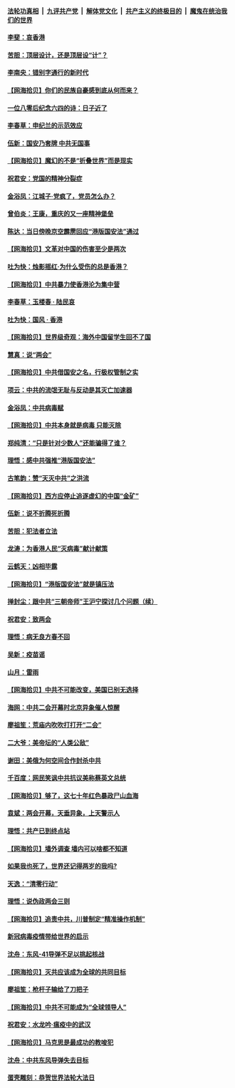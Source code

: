 ####  [法轮功真相](../../../../basic/blob/master/README.md?t=06020001) &nbsp;|&nbsp; [九评共产党](../../../../9ping.md/blob/master/README.md?t=06020001) &nbsp;|&nbsp; [解体党文化](../../../../jtdwh.md/blob/master/README.md?t=06020001)  &nbsp;|&nbsp; [共产主义的终极目的](../../../../gczydzjmd.md/blob/master/README.md?t=06020001) &nbsp;|&nbsp; [魔鬼在统治我们的世界](../../../../mgztzwmdsj.md/blob/master/README.md?t=06020001) 

#### [李斐：哀香港](../pages/nsc993/n12152518.md?t=06020001) 

#### [苦胆：顶层设计，还是顶层设“计”？](../pages/nsc993/n12152486.md?t=06020001) 

#### [李南央：错别字通行的新时代](../pages/nsc993/n12152403.md?t=06020001) 

#### [【网海拾贝】你们的民族自豪感到底从何而来？](../pages/nsc993/n12151863.md?t=06020001) 

#### [一位八零后纪念六四的诗：日子近了](../pages/nsc993/n12151238.md?t=06020001) 

#### [李春草：申纪兰的示范效应](../pages/nsc993/n12149580.md?t=06020001) 

#### [伍新：国安乃套牌 中共无国事](../pages/nsc993/n12149560.md?t=06020001) 

#### [【网海拾贝】魔幻的不是“折叠世界”而是现实](../pages/nsc993/n12149530.md?t=06020001) 

#### [祝君安：党国的精神分裂症](../pages/nsc993/n12149516.md?t=06020001) 

#### [金浴凤：江城子·党疯了，党员怎么办？](../pages/nsc993/n12149508.md?t=06020001) 

#### [曾伯炎：王康，重庆的又一座精神堡垒](../pages/nsc993/n12149230.md?t=06020001) 

#### [陈达：当日傍晚京空霹雳回应“港版国安法”通过](../pages/nsc993/n12148167.md?t=06020001) 

#### [【网海拾贝】文革对中国的伤害至少是两次](../pages/nsc993/n12147834.md?t=06020001) 

#### [吐为快：烛影摇红·为什么受伤的总是香港？](../pages/nsc993/n12147553.md?t=06020001) 

#### [【网海拾贝】中共暴力使香港沦为集中营](../pages/nsc993/n12144854.md?t=06020001) 

#### [李春草：玉楼春 · 陆民哀](../pages/nsc993/n12144740.md?t=06020001) 

#### [吐为快：国风 · 香港](../pages/nsc993/n12144727.md?t=06020001) 

#### [【网海拾贝】世界级奇观：海外中国留学生回不了国](../pages/nsc993/n12142481.md?t=06020001) 

#### [慧真：说“两会”](../pages/nsc993/n12142285.md?t=06020001) 

#### [【网海拾贝】中共借国安之名，行极权管制之实](../pages/nsc993/n12139600.md?t=06020001) 

#### [项云：中共的流氓无耻与反动是其灭亡加速器](../pages/nsc993/n12139284.md?t=06020001) 

#### [金浴凤：中共病毒赋](../pages/nsc993/n12139268.md?t=06020001) 

#### [【网海拾贝】中共本身就是病毒 只能灭除](../pages/nsc993/n12136391.md?t=06020001) 

#### [郑纯清：“只是针对少数人”还能骗得了谁？](../pages/nsc993/n12136331.md?t=06020001) 

#### [理悟：感中共强推“港版国安法”](../pages/nsc993/n12136307.md?t=06020001) 

#### [古笔韵：赞“天灭中共”之洪流](../pages/nsc993/n12134062.md?t=06020001) 

#### [【网海拾贝】西方应停止追逐虚幻的中国“金矿”](../pages/nsc993/n12134043.md?t=06020001) 

#### [伍新：说不折腾死折腾](../pages/nsc993/n12133833.md?t=06020001) 

#### [苦胆：犯法者立法](../pages/nsc993/n12133821.md?t=06020001) 

#### [龙涛：为香港人民“灭病毒”献计献策](../pages/nsc993/n12133809.md?t=06020001) 

#### [云鹤天：凶相毕露](../pages/nsc993/n12133806.md?t=06020001) 

#### [【网海拾贝】“港版国安法”就是镇压法](../pages/nsc993/n12132243.md?t=06020001) 

#### [掸封尘：跟中共“三朝帝师”王沪宁探讨几个问题（续）](../pages/nsc993/n12132104.md?t=06020001) 

#### [祝君安：致两会](../pages/nsc993/n12132089.md?t=06020001) 

#### [理悟：病无良方春不回](../pages/nsc993/n12132054.md?t=06020001) 

#### [吴新：疫苗谣](../pages/nsc993/n12132020.md?t=06020001) 

#### [山月：雷雨](../pages/nsc993/n12132012.md?t=06020001) 

#### [【网海拾贝】中共不可能改变，美国已别无选择](../pages/nsc993/n12131124.md?t=06020001) 

#### [海网：中共二会开幕时北京异象催人惊醒](../pages/nsc993/n12131111.md?t=06020001) 

#### [廖祖笙：荒庙内吹吹打打开“二会”](../pages/nsc993/n12131025.md?t=06020001) 

#### [二大爷：美帝坛的“人类公敌”](../pages/nsc993/n12130961.md?t=06020001) 

#### [谢田：美俄为何空间合作封杀中共](../pages/nsc993/n12130160.md?t=06020001) 

#### [千百度：网民笑讽中共抗议美称蔡英文总统](../pages/nsc993/n12128155.md?t=06020001) 

#### [【网海拾贝】够了，这七十年红色暴政尸山血海](../pages/nsc993/n12128114.md?t=06020001) 

#### [袁斌：两会开幕，天垂异象，上天警示人](../pages/nsc993/n12128054.md?t=06020001) 

#### [理悟：共产已到终点站](../pages/nsc993/n12127167.md?t=06020001) 

#### [【网海拾贝】墙外调查 墙内可以啥都不知道](../pages/nsc993/n12125153.md?t=06020001) 

#### [如果我也死了，世界还记得两岁的我吗?](../pages/nsc993/n12123987.md?t=06020001) 

#### [天逸：“清零行动”](../pages/nsc993/n12123444.md?t=06020001) 

#### [理悟：说伪政两会三则](../pages/nsc993/n12123306.md?t=06020001) 

#### [【网海拾贝】追责中共，川普制定“精准操作机制”](../pages/nsc993/n12122811.md?t=06020001) 

#### [新冠病毒疫情带给世界的启示](../pages/nsc993/n12120303.md?t=06020001) 

#### [沈舟：东风-41导弹不足以挑起核战](../pages/nsc993/n12120182.md?t=06020001) 

#### [【网海拾贝】灭共应该成为全球的共同目标](../pages/nsc993/n12119615.md?t=06020001) 

#### [廖祖笙：枪杆子输给了刀把子](../pages/nsc993/n12117067.md?t=06020001) 

#### [【网海拾贝】中共不可能成为“全球领导人”](../pages/nsc993/n12117034.md?t=06020001) 

#### [祝君安：水龙吟·瘟疫中的武汉](../pages/nsc993/n12116767.md?t=06020001) 

#### [【网海拾贝】马克思是最成功的教唆犯](../pages/nsc993/n12115907.md?t=06020001) 

#### [沈舟：中共东风导弹失去目标](../pages/nsc993/n12115779.md?t=06020001) 

#### [蛋壳雕刻：恭贺世界法轮大法日](../pages/nsc993/n12115661.md?t=06020001) 

